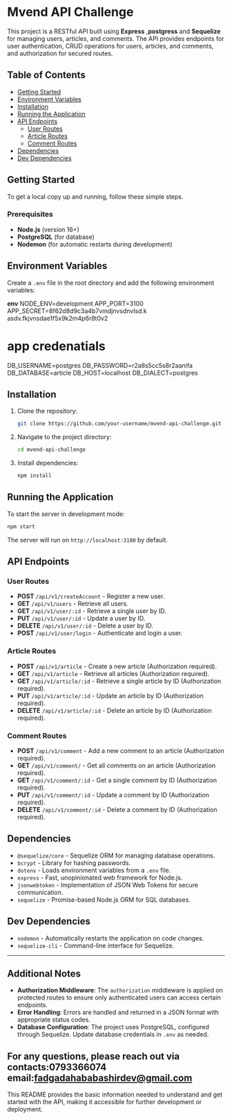 
# Mvend API Challenge

This project is a RESTful API built using **Express** ,**postgress** and **Sequelize** for managing users, articles, and comments. The API provides endpoints for user authentication, CRUD operations for users, articles, and comments, and authorization for secured routes.

## Table of Contents

- [Getting Started](getting-started)
- [Environment Variables](environment-variables)
- [Installation](installation)
- [Running the Application](running-the-application)
- [API Endpoints](api-endpoints)
  - [User Routes](user-routes)
  - [Article Routes](article-routes)
  - [Comment Routes](comment-routes)
- [Dependencies](dependencies)
- [Dev Dependencies](dev-dependencies)


## Getting Started

To get a local copy up and running, follow these simple steps.

### Prerequisites

- **Node.js** (version 16+)
- **PostgreSQL** (for database)
- **Nodemon** (for automatic restarts during development)

## Environment Variables

Create a `.env` file in the root directory and add the following environment variables:

**env**
NODE_ENV=development
APP_PORT=3100 
APP_SECRET=8f62d8d9c3a4b7vmdjnvsdnvlsd.k asdv.fkjvnsdae1f5x9k2m4p6r8t0v2
# app credenatials  

DB_USERNAME=postgres
DB_PASSWORD=r2a8s5cc5s8r2aanifa
DB_DATABASE=article
DB_HOST=localhost
DB_DIALECT=postgres



## Installation

1. Clone the repository:
   ```bash
   git clone https://github.com/your-username/mvend-api-challenge.git
   ```
2. Navigate to the project directory:
   ```bash
   cd mvend-api-challenge
   ```
3. Install dependencies:
   ```bash
   npm install
   ```

## Running the Application

To start the server in development mode:

```bash
npm start
```

The server will run on `http://localhost:3100` by default.

## API Endpoints

### User Routes

- **POST** `/api/v1/createAccount` - Register a new user.
- **GET** `/api/v1/users` - Retrieve all users.
- **GET** `/api/v1/user/:id` - Retrieve a single user by ID.
- **PUT** `/api/v1/user/:id` - Update a user by ID.
- **DELETE** `/api/v1/user/:id` - Delete a user by ID.
- **POST** `/api/v1/user/login` - Authenticate and login a user.

### Article Routes

<!-- each newely created article appears on the top -->
- **POST** `/api/v1/article` - Create a new article (Authorization required).
- **GET** `/api/v1/article` - Retrieve all articles (Authorization required).
- **GET** `/api/v1/article/:id` - Retrieve a single article by ID (Authorization required).
- **PUT** `/api/v1/article/:id` - Update an article by ID (Authorization required).
- **DELETE** `/api/v1/article/:id` - Delete an article by ID (Authorization required).

### Comment Routes

<!-- each newlry comment appears on the top -->
- **POST** `/api/v1/comment` - Add a new comment to an article (Authorization required).
- **GET** `/api/v1/comment/` - Get all comments on an article (Authorization required).
- **GET** `/api/v1/comment/:id` - Get a single comment by ID (Authorization required).
- **PUT** `/api/v1/comment/:id` - Update a comment by ID (Authorization required).
- **DELETE** `/api/v1/comment/:id` - Delete a comment by ID (Authorization required).

## Dependencies

- `@sequelize/core` - Sequelize ORM for managing database operations.
- `bcrypt` - Library for hashing passwords.
- `dotenv` - Loads environment variables from a `.env` file.
- `express` - Fast, unopinionated web framework for Node.js.
- `jsonwebtoken` - Implementation of JSON Web Tokens for secure communication.
- `sequelize` - Promise-based Node.js ORM for SQL databases.

## Dev Dependencies

- `nodemon` - Automatically restarts the application on code changes.
- `sequelize-cli` - Command-line interface for Sequelize.

---

## Additional Notes

- **Authorization Middleware**: The `authorization` middleware is applied on protected routes to ensure only authenticated users can access certain endpoints.
- **Error Handling**: Errors are handled and returned in a JSON format with appropriate status codes.
- **Database Configuration**: The project uses PostgreSQL, configured through Sequelize. Update database credentials in `.env` as needed.

For any questions, please reach out via 
contacts:0793366074 
email:fadgadahababashirdev@gmail.com
---

This README provides the basic information needed to understand and get started with the API, making it accessible for further development or deployment.